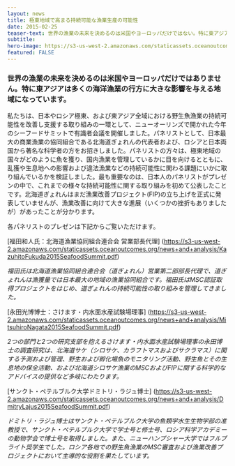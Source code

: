 ```yaml
---
layout: news
title: 極東地域で高まる持続可能な漁業生産の可能性
date: 2015-02-25
teaser-text: 世界の漁業の未来を決めるのは米国やヨーロッパだけではない。特に東アジアは多くの海洋漁業の行方に大きな影響を与える地域になっている
subtitle: 
hero-image: https://s3-us-west-2.amazonaws.com/staticassets.oceanoutcomes.org/news+and+analysis/hero+images/expanding-sustainability-markets-hero.jpg
featured: FALSE
---
```

<h3>世界の漁業の未来を決めるのは米国やヨーロッパだけではありません。特に東アジアは多くの海洋漁業の行方に大きな影響を与える地域になっています。</h3>

私たちは、日本やロシア極東、および東アジア全域における野生魚漁業の持続可能性を改善し支援する取り組みの一環として、ニューオーリンズで開かれた今年のシーフードサミットで有識者会議を開催しました。パネリストとして、日本最大の商業漁業の協同組合である北海道ぎょれんの代表者および、ロシアと日本両国から著名な科学者の方をお招きしました。パネリストの方々は、極東地域の国々がどのように魚を獲り、国内漁業を管理しているかに目を向けるとともに、乱獲や生息地への影響および違法漁業などの持続可能性に関わる課題にいかに取り組んでいるかを検証しました。最も重要なのは、日本人のパネリストがプレゼンの中で、これまでの様々な持続可能性に関する取り組みを初めて公表したことです。北海道ぎょれんはまだ漁業改善プロジェクト(FIP)の立ち上げを正式に発表していませんが、漁業改善に向けて大きな進展（いくつかの挫折もありましたが）があったことが分かります。
 
各パネリストのプレゼンは下記からご覧いただけます。

[福田和人氏：北海道漁業協同組合連合会 営業部長代理] (https://s3-us-west-2.amazonaws.com/staticassets.oceanoutcomes.org/news+and+analysis/KazuhitoFukuda2015SeafoodSummit.pdf)

*福田氏は北海道漁業協同組合連合会（道ぎょれん）営業第二部部長代理で、道ぎょれんは漁獲量では日本最大の地域の漁業協同組合です。福田氏はMSC認証取得プロジェクトをはじめ、道ぎょれんの持続可能性の取り組みを管理してきました。*

[永田光博博士：さけます・内水面水産試験場理事] (https://s3-us-west-2.amazonaws.com/staticassets.oceanoutcomes.org/news+and+analysis/MitsuhiroNagata2015SeafoodSummit.pdf)

*2つの部門と2つの研究支部を抱えるさけます・内水面水産試験場理事の永田博士の調査研究は、北海道サケ（シロサケ、カラフトマスおよびサクラマス）に関する予測および管理、野生および孵化場魚のモニタリング活動、野生魚とその生息地の保全活動、および北海道シロサケ漁業のMSCおよびFIPに関する科学的なアドバイスの提供など多岐にわたります。*

[サンクト・ペテルブルク大学ドミトリ・ラジュ博士] (https://s3-us-west-2.amazonaws.com/staticassets.oceanoutcomes.org/news+and+analysis/DmitryLajus2015SeafoodSummit.pdf)

*ドミトリ・ラジュ博士はサンクト・ペテルブルク大学の魚類学水生生物学部の准教授で、サンクト・ペテルブルク大学で学士号と修士号、ロシア科学アカデミーの動物学会で博士号を取得しました。また、ニューハンプシャー大学ではフルブライト奨学生でした。ロシア各地での野生魚漁業のMSC審査および漁業改善プロジェクトにおいて主導的な役割を果たしています。*

